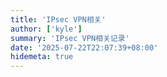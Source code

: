 ```yaml
---
title: 'IPsec VPN相关'
author: ['kyle']
summary: 'IPsec VPN相关记录'
date: '2025-07-22T22:07:39+08:00'
hidemeta: true
---
```

